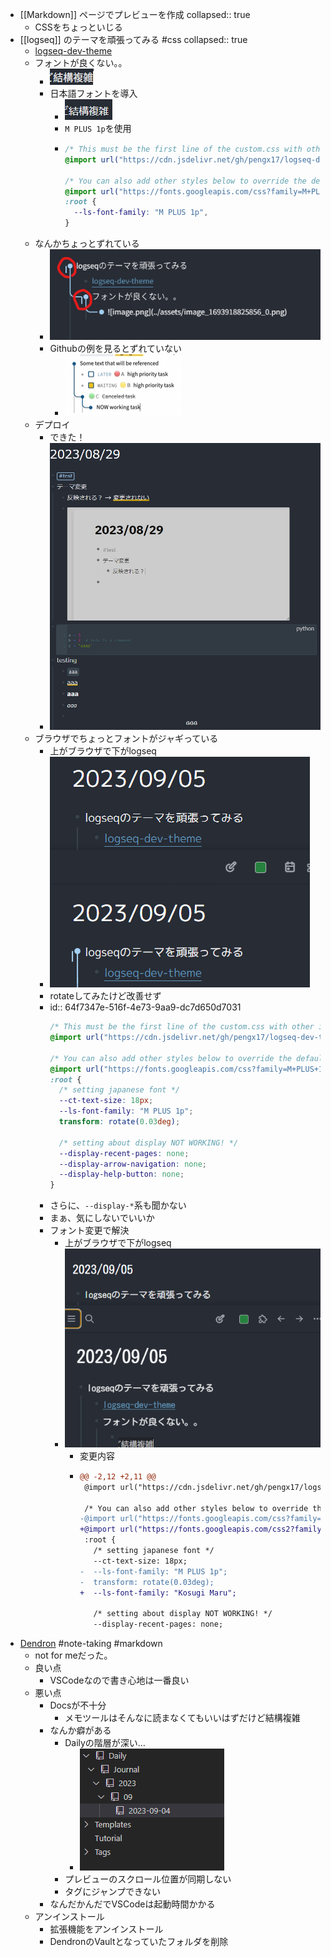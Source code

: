 - [[Markdown]] ページでプレビューを作成
  collapsed:: true
	- CSSをちょっといじる
- [[logseq]] のテーマを頑張ってみる #css
  collapsed:: true
	- [logseq-dev-theme](https://github.com/pengx17/logseq-dev-theme)
	- フォントが良くない。。
		- ![image.png](../assets/image_1693918825856_0.png)
		- 日本語フォントを導入
			- ![image.png](../assets/image_1693919342420_0.png)
			- `M PLUS 1p`を使用
			- ```css
			  /* This must be the first line of the custom.css with other import rules */
			  @import url("https://cdn.jsdelivr.net/gh/pengx17/logseq-dev-theme@main/custom.css");
			  
			  /* You can also add other styles below to override the default theme values */
			  @import url("https://fonts.googleapis.com/css?family=M+PLUS+1p");
			  :root {
			    --ls-font-family: "M PLUS 1p",
			  }
			  ```
	- なんかちょっとずれている
		- ![image.png](../assets/image_1693919020182_0.png)
		- Githubの例を見るとずれていない
			- ![image.png](../assets/image_1693919061964_0.png)
	- デプロイ
		- できた！
		- ![image.png](../assets/image_1693920229050_0.png)
	- ブラウザでちょっとフォントがジャギっている
		- 上がブラウザで下がlogseq
		- ![image.png](../assets/image_1693922389518_0.png)
		- rotateしてみたけど改善せず
		- id:: 64f7347e-516f-4e73-9aa9-dc7d650d7031
		  ```css
		  /* This must be the first line of the custom.css with other import rules */
		  @import url("https://cdn.jsdelivr.net/gh/pengx17/logseq-dev-theme@main/custom.css");
		  
		  /* You can also add other styles below to override the default theme values */
		  @import url("https://fonts.googleapis.com/css?family=M+PLUS+1p");
		  :root {
		    /* setting japanese font */
		    --ct-text-size: 18px;
		    --ls-font-family: "M PLUS 1p";
		    transform: rotate(0.03deg);
		  
		    /* setting about display NOT WORKING! */
		    --display-recent-pages: none;
		    --display-arrow-navigation: none;
		    --display-help-button: none;
		  }
		  ```
		- さらに、`--display-*`系も聞かない
		- まぁ、気にしないでいいか
		- フォント変更で解決
			- 上がブラウザで下がlogseq
			- ![image.png](../assets/image_1693923338592_0.png)
				- 変更内容
				- ```diff
				  @@ -2,12 +2,11 @@
				   @import url("https://cdn.jsdelivr.net/gh/pengx17/logseq-dev-theme@main/custom.css");
				  
				   /* You can also add other styles below to override the default theme values */
				  -@import url("https://fonts.googleapis.com/css?family=M+PLUS+1p");
				  +@import url("https://fonts.googleapis.com/css2?family=Kosugi+Maru&display=swap");
				   :root {
				     /* setting japanese font */
				     --ct-text-size: 18px;
				  -  --ls-font-family: "M PLUS 1p";
				  -  transform: rotate(0.03deg);
				  +  --ls-font-family: "Kosugi Maru";
				  
				     /* setting about display NOT WORKING! */
				     --display-recent-pages: none;
				  ```
- [Dendron](https://wiki.dendron.so/) #note-taking #markdown
	- not for meだった。
	- 良い点
		- VSCodeなので書き心地は一番良い
	- 悪い点
		- Docsが不十分
			- メモツールはそんなに読まなくてもいいはずだけど結構複雑
		- なんか癖がある
			- Dailyの階層が深い…
				- ![image.png](../assets/image_1693841192538_0.png)
			- プレビューのスクロール位置が同期しない
			- タグにジャンプできない
		- なんだかんだでVSCodeは起動時間かかる
	- アンインストール
		- 拡張機能をアンインストール
		- DendronのVaultとなっていたフォルダを削除